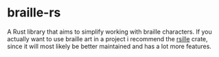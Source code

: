 # braille-rs

A Rust library that aims to simplify working with braille characters.
If you actually want to use braille art in a project i recommend the [rsille](https://crates.io/crates/rsille) crate, since it will most likely be better maintained and has a lot more features.
